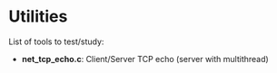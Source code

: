 # Utilities

List of tools to test/study:

- **net\_tcp\_echo.c**: Client/Server TCP echo (server with multithread)